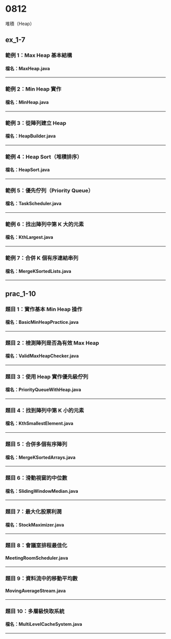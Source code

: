 # 0812
堆積（Heap）

## ex_1-7
### 範例 1：Max Heap 基本結構
#### 檔名：MaxHeap.java
---
### 範例 2：Min Heap 實作
#### 檔名：MinHeap.java
---
### 範例 3：從陣列建立 Heap
#### 檔名：HeapBuilder.java
---
### 範例 4：Heap Sort（堆積排序）
#### 檔名：HeapSort.java
---
### 範例 5：優先佇列（Priority Queue）
#### 檔名：TaskScheduler.java
---
### 範例 6：找出陣列中第 K 大的元素
#### 檔名：KthLargest.java
--- 
### 範例 7：合併 K 個有序連結串列
#### 檔名：MergeKSortedLists.java
---

## prac_1-10
### 題目 1：實作基本 Min Heap 操作
#### 檔名：BasicMinHeapPractice.java
---
### 題目 2：檢測陣列是否為有效 Max Heap
#### 檔名：ValidMaxHeapChecker.java
---
### 題目 3：使用 Heap 實作優先級佇列
#### 檔名：PriorityQueueWithHeap.java
---
### 題目 4：找到陣列中第 K 小的元素
#### 檔名：KthSmallestElement.java
---
### 題目 5：合併多個有序陣列
#### 檔名：MergeKSortedArrays.java
---
### 題目 6：滑動視窗的中位數
#### 檔名：SlidingWindowMedian.java
---
### 題目 7：最大化股票利潤
#### 檔名：StockMaximizer.java
---
### 題目 8：會議室排程最佳化
#### MeetingRoomScheduler.java
---
### 題目 9：資料流中的移動平均數
#### MovingAverageStream.java
---
### 題目 10：多層級快取系統
#### 檔名：MultiLevelCacheSystem.java
---

